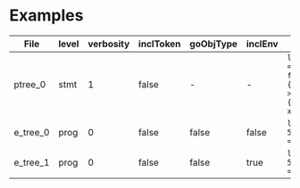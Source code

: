 # Examples


File        | level     | verbosity | inclToken | goObjType | inclEnv   | input   
---         | ---       | ---       | ---       | ---       | ---       | --- 
ptree_0     | stmt      | 1         | false     | -         | -         | `let max = fn(x,y){if (x > y){return x} y}`
e_tree_0    | prog      | 0         | false     | false     | false     | `let a = 5 / 2 == 2`
e_tree_1    | prog      | 0         | false     | false     | true      | `let a = 5 / 2 == 2`